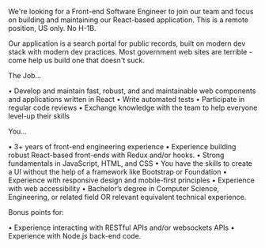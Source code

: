 We're looking for a Front-end Software Engineer to join our team and focus on building and maintaining our React-based application. 
This is a remote position, US only. No H-1B.

Our application is a search portal for public records, built on modern dev stack with modern dev practices. 
Most government web sites are terrible - come help us build one that doesn't suck.


The Job…

•	Develop and maintain fast, robust, and and maintainable web components and applications written in React
•	Write automated tests
•	Participate in regular code reviews 
•	Exchange knowledge with the team to help everyone level-up their skills

You…

•	3+ years of front-end engineering experience
•       Experience building robust React-based front-ends with Redux and/or hooks. 
•	Strong fundamentals in JavaScript, HTML, and CSS
•	You have the skills to create a UI without the help of a framework like Bootstrap or Foundation
•	Experience with responsive design and mobile-first principles
•	Experience with web accessibility
•	Bachelor’s degree in Computer Science, Engineering, or related field OR relevant equivalent technical experience.

Bonus points for:

• Experience interacting with RESTful APIs and/or websockets APIs
• Experience with Node.js back-end code.

